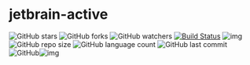 # jetbrain-active

![GitHub stars](https://img.shields.io/github/stars/isLinXu/jetbrain-active)
![GitHub forks](https://img.shields.io/github/forks/isLinXu/jetbrain-active) 
![GitHub watchers](https://img.shields.io/github/watchers/isLinXu/jetbrain-active) 
[![Build Status](https://img.shields.io/endpoint.svg?url=https%3A%2F%2Factions-badge.atrox.dev%2Fatrox%2Fsync-dotenv%2Fbadge&style=flat)](https://github.com/isLinXu/jetbrain-active)  ![img](https://badgen.net/badge/icon/learning?icon=deepscan&label)![GitHub repo size](https://img.shields.io/github/repo-size/isLinXu/jetbrain-active.svg) ![GitHub language count](https://img.shields.io/github/languages/count/isLinXu/jetbrain-active)  ![GitHub last commit](https://img.shields.io/github/last-commit/isLinXu/jetbrain-active) ![GitHub](https://img.shields.io/github/license/isLinXu/jetbrain-active.svg?style=flat-square)![img](https://hits.dwyl.com/isLinXu/jetbrain-active.svg)